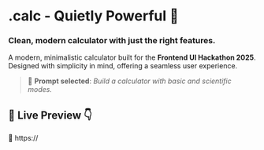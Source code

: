 # .calc - Quietly Powerful 🧮

### Clean, modern calculator with just the right features.

A modern, minimalistic calculator built for the **Frontend UI Hackathon 2025**. Designed with simplicity in mind, offering a seamless user experience.

> 📝 **Prompt selected**: *Build a calculator with basic and scientific modes.*
## 🔗 Live Preview 👇

🔴 https://
